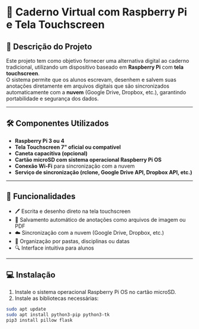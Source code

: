 # 📓 Caderno Virtual com Raspberry Pi e Tela Touchscreen

## 📘 Descrição do Projeto

Este projeto tem como objetivo fornecer uma alternativa digital ao caderno tradicional, utilizando um dispositivo baseado em **Raspberry Pi** com **tela touchscreen**.  
O sistema permite que os alunos escrevam, desenhem e salvem suas anotações diretamente em arquivos digitais que são sincronizados automaticamente com a **nuvem** (Google Drive, Dropbox, etc.), garantindo portabilidade e segurança dos dados.

---

## 🛠️ Componentes Utilizados

- **Raspberry Pi 3 ou 4**  
- **Tela Touchscreen 7" oficial ou compatível**  
- **Caneta capacitiva (opcional)**  
- **Cartão microSD com sistema operacional Raspberry Pi OS**  
- **Conexão Wi-Fi** para sincronização com a nuvem  
- **Serviço de sincronização (rclone, Google Drive API, Dropbox API, etc.)**

---

## 🎯 Funcionalidades

- 🖊️ Escrita e desenho direto na tela touchscreen  
- 💾 Salvamento automático de anotações como arquivos de imagem ou PDF  
- ☁️ Sincronização com a nuvem (Google Drive, Dropbox, etc.)  
- 📂 Organização por pastas, disciplinas ou datas  
- 🔍 Interface intuitiva para alunos

---

## 💻 Instalação

1. Instale o sistema operacional Raspberry Pi OS no cartão microSD.
2. Instale as bibliotecas necessárias:
```bash
sudo apt update
sudo apt install python3-pip python3-tk
pip3 install pillow flask
